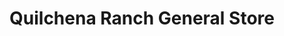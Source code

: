---
title: "Quilchena Ranch General Store"
url: /quilchena/quilchena-ranch-general-store/
shop: convenience
---
